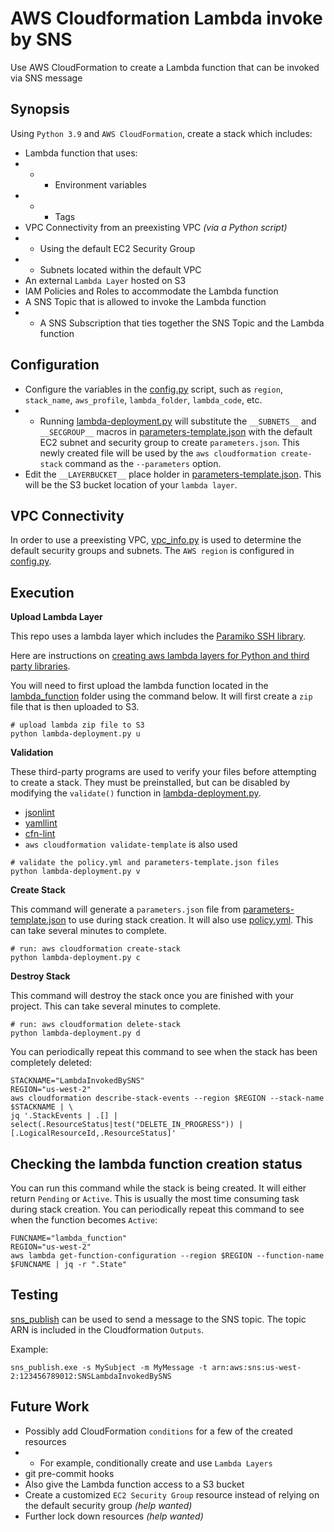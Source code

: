# AWS Cloudformation Lambda invoke by SNS

Use AWS CloudFormation to create a Lambda function that can be invoked via SNS message

## Synopsis

Using `Python 3.9` and `AWS CloudFormation`, create a stack which includes:

* Lambda function that uses:
* * * Environment variables
* * * Tags
* VPC Connectivity from an preexisting VPC *(via a Python script)*
* * Using the default EC2 Security Group
* * Subnets located within the default VPC
* An external `Lambda Layer` hosted on S3
* IAM Policies and Roles to accommodate the Lambda function
* A SNS Topic that is allowed to invoke the Lambda function
* * A SNS Subscription that ties together the SNS Topic and the Lambda function

## Configuration

* Configure the variables in the [config.py](config.py) script, such as `region`, `stack_name`, `aws_profile`, `lambda_folder`, `lambda_code`, etc.
* * Running [lambda-deployment.py](lambda-deployment.py) will substitute the `__SUBNETS__` and `__SECGROUP__` macros in [parameters-template.json](parameters-template.json]) with the default EC2 subnet and security group to create `parameters.json`.  This newly created file will be used by the `aws cloudformation create-stack` command as the `--parameters` option.
* Edit the `__LAYERBUCKET__` place holder in [parameters-template.json](parameters-template.json). This will be the S3 bucket location of your `lambda layer`.

## VPC Connectivity

In order to use a preexisting VPC, [vpc_info.py](vpc_info.py) is used to determine the default security groups and subnets.  The `AWS region` is configured in [config.py](config.py).

## Execution

**Upload Lambda Layer**

This repo uses a lambda layer which includes the [Paramiko SSH library](https://www.paramiko.org/). 

Here are instructions on [creating aws lambda layers for Python and third party libraries](lambda_layer/README.md).

You will need to first upload the lambda function located in the [lambda_function](lambda_function/) folder using the command below.
It will first create a `zip` file that is then uploaded to S3.

```shell
# upload lambda zip file to S3
python lambda-deployment.py u
```

**Validation**

These third-party programs are used to verify your files before attempting to create a stack.
They must be preinstalled, but can be disabled by modifying the `validate()` function in [lambda-deployment.py](lambda-deployment.py).
* [jsonlint](https://github.com/gosidekick/jsonlint)
* [yamllint](https://github.com/adrienverge/yamllint)
* [cfn-lint](https://github.com/aws-cloudformation/cfn-lint)
* `aws cloudformation validate-template` is also used

```shell
# validate the policy.yml and parameters-template.json files
python lambda-deployment.py v
```

**Create Stack**

This command will generate a `parameters.json` file from [parameters-template.json](parameters-template.json) to use during stack creation. 
It will also use [policy.yml](policy.yml). This can take several minutes to complete.

```shell
# run: aws cloudformation create-stack
python lambda-deployment.py c
```

**Destroy Stack**

This command will destroy the stack once you are finished with your project. This can take several minutes to complete.

```
# run: aws cloudformation delete-stack
python lambda-deployment.py d
```

You can periodically repeat this command to see when the stack has been completely deleted:

```shell
STACKNAME="LambdaInvokedBySNS"
REGION="us-west-2"
aws cloudformation describe-stack-events --region $REGION --stack-name $STACKNAME | \
jq '.StackEvents | .[] | select(.ResourceStatus|test("DELETE_IN_PROGRESS")) | [.LogicalResourceId,.ResourceStatus]'
```

## Checking the lambda function creation status

You can run this command while the stack is being created. It will either return `Pending` or `Active`.
This is usually the most time consuming task during stack creation.
You can periodically repeat this command to see when the function becomes `Active`:

```shell
FUNCNAME="lambda_function"
REGION="us-west-2"
aws lambda get-function-configuration --region $REGION --function-name $FUNCNAME | jq -r ".State"
```

## Testing

[sns_publish](https://github.com/jftuga/sns_publish) can be used to send a message to the SNS topic.
The topic ARN is included in the Cloudformation `Outputs`.

Example:
```shell
sns_publish.exe -s MySubject -m MyMessage -t arn:aws:sns:us-west-2:123456789012:SNSLambdaInvokedBySNS
```

## Future Work

* Possibly add CloudFormation `conditions` for a few of the created resources
* * For example, conditionally create and use `Lambda Layers`
* git pre-commit hooks
* Also give the Lambda function access to a S3 bucket
* Create a customized `EC2 Security Group` resource instead of relying on the default security group *(help wanted)*
* Further lock down resources *(help wanted)*
